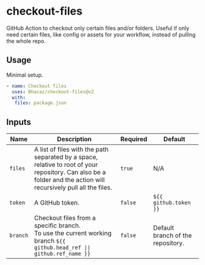 # checkout-files
GitHub Action to checkout only certain files and/or folders.
Useful if only need certain files, like config or
assets for your workflow, instead of pulling the whole repo.

## Usage

Minimal setup.

```yaml
- name: Checkout files
  uses: Bhacaz/checkout-files@v2
  with:
   files: package.json
```

## Inputs

|Name| Description                                                                                                                                                                    | Required |Default|
|---|--------------------------------------------------------------------------------------------------------------------------------------------------------------------------------|---------|---|
|`files`| A list of files with the path separated by a space, relative to root of your repository. Can also be a folder and the action will recursively pull all the files.              | `true`  |N/A|
|`token`| A GitHub token.                                                                                                                                                                | `false` |`${{ github.token }}`|
|`branch`| Checkout files from a specific branch.<br/> To use the current working branch `${{ github.head_ref \|\| github.ref_name }}`  |`false`|Default branch of the repository.|
